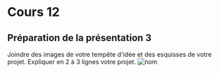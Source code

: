 # Cours 12
## Préparation de la présentation 3 
Joindre des images de votre tempête d'idée et des esquisses de votre projet. Expliquer en 2 à 3 lignes votre projet. 
![nom]()

